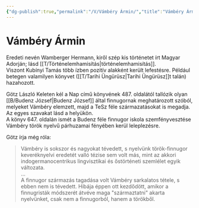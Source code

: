 ```yaml
---
{"dg-publish":true,"permalink":"/V/Vámbéry Ármin/","title":"Vámbéry Ármin","tags":["formatted🟢"],"created":"2023-10-13T05:10","updated":"2023-10-13T05:10"}
---
```



# Vámbéry Ármin



Eredeti nevén Wamberger Hermann, kiről szép kis történetet írt Magyar Adorján; lásd [[T/Történelemhamisítás\|történelemhamisítás]].  
Viszont Kubínyi Tamás több ízben pozitív alakként került lefestésre. Például betegen valamilyen könyvet ([[T/Tarihi Üngürüsz\|Tarihi Üngürüsz]]t talán) hazahozott.  

Götz László Keleten kél a Nap című könyvének 487. oldalától tallózik olyan [[B/Budenz József\|Budenz József]] által finnugornak meghatározott szóból, melyeket Vámbéry elemzett, majd a TeSz féle származatásokat is megadja.  
Az egyes szavakat lásd a helyükön.  
A könyv 647. oldalán ismét a Budenz féle finnugor iskola szemfényvesztése Vámbéry török nyelvű párhuzamai fényében kerül leleplezésre.  

Götz írja még róla:  
> Vámbéry is sokszor és nagyokat tévedett, s nyelvünk török-finnugor keveréknyelvi eredetét valló tézise sem volt más, mint az akkori indogermanocentrikus lingvisztikai és őstörténeti szemlélet egyik változata.  
> ...  
> A finnugor származás tagadása volt Vámbéry sarkalatos tétele, s ebben nem is tévedett. Hibája éppen ott kezdődött, amikor a finnugristák módszerét átvéve maga "származtatni" akarta nyelvünket, csak nem a finnugorból, hanem a törökből.
